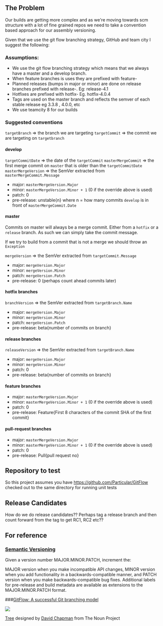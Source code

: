 ## The Problem

Our builds are getting more complex and as we're moving towards scm structure with a lot of fine grained repos we need to take a convention based approach for our assembly versioning.

Given that we use the git flow branching strategy, GitHub and team city I suggest the following:

### Assumptions:

* We use the git flow branching strategy which means that we always have a master and a develop branch.
* When feature branches is uses they are prefixed with feature-
* Planned releases (bumps in major or minor) are done on release branches prefixed with release-. Eg: release-4.1
* Hotfixes are prefixed with hotfix- Eg. hotfix-4.0.4
* Tags are used on the master branch and reflects the semver of each stable release eg 3.3.8 , 4.0.0, etc
* We use teamcity 8 for our builds

### Suggested conventions

`targetBranch` => the branch we are targeting
`targetCommit` => the commit we are targeting on `targetbranch`

#### develop

`targetCommitDate` => the date of the `targetCommit`
`masterMergeCommit` => the first merge commit on `master` that is older than the `targetCommitDate`
`masterMergeVersion` => the SemVer extracted from `masterMergeCommit.Message`  

* major: `masterMergeVersion.Major`
* minor: `masterMergeVersion.Minor + 1` (0 if the override above is used)
* patch: 0
* pre-release: unstable{n} where n = how many commits `develop` is in front of `masterMergeCommit.Date`

#### master

Commits on master will always be a merge commit. Either from a `hotfix` or a `release` branch. As such we can simply take the commit message.

If we try to build from a commit that is not a merge we should throw an `Exception`

`mergeVersion` => the SemVer extracted from `targetCommit.Message`  
 
* major: `mergeVersion.Major`
* minor: `mergeVersion.Minor`
* patch: `mergeVersion.Patch`
* pre-release: 0 (perhaps count ahead commits later)

#### hotfix branches

`branchVersion` => the SemVer extracted from `targetBranch.Name`  

* major: `mergeVersion.Major`
* minor: `mergeVersion.Minor`
* patch: `mergeVersion.Patch`
* pre-release: beta{number of commits on branch}

#### release branches

`releaseVersion` => the SemVer extracted from `targetBranch.Name`  

* major: `mergeVersion.Major`
* minor: `mergeVersion.Minor`
* patch: 0
* pre-release: beta{number of commits on branch}

#### feature  branches

* major: `masterMergeVersion.Major`
* minor: `masterMergeVersion.Minor + 1` (0 if the override above is used)
* patch: 0
* pre-release: Feature{First 8 characters of the commit SHA of the first commit}

#### pull-request  branches


* major: `masterMergeVersion.Major`
* minor: `masterMergeVersion.Minor + 1` (0 if the override above is used)
* patch: 0
* pre-release: Pull{pull request no}


## Repository to test

So this project assumes you have https://github.com/Particular/GitFlow checked out to the same directory for running unit tests

## Release Candidates

How do we do release candidates?? Perhaps  tag a release branch and then count forward from the tag to get RC1, RC2 etc??

## For reference

### [Semantic Versioning](http://semver.org/)

Given a version number MAJOR.MINOR.PATCH, increment the:

MAJOR version when you make incompatible API changes,
MINOR version when you add functionality in a backwards-compatible manner, and
PATCH version when you make backwards-compatible bug fixes.
Additional labels for pre-release and build metadata are available as extensions to the MAJOR.MINOR.PATCH format.
 
###[GitFlow: A successful Git branching model](http://nvie.com/git-model/)
 
![](http://nvie.com/img/2009/12/Screen-shot-2009-12-24-at-11.32.03.png)


<a href="http://thenounproject.com/noun/tree/#icon-No13389" target="_blank">Tree</a> designed by <a href="http://thenounproject.com/david.chapman" target="_blank">David Chapman</a> from The Noun Project
